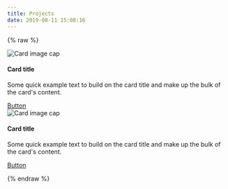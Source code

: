 ```yaml
---
title: Projects
date: 2019-08-11 15:08:16
---
```


{% raw %}
<div class="container">
  <div class="row">
    <div class="col-md-6">
        <!-- Card -->
        <div class="card">
          <!-- Card image -->
          <img class="card-img-top" src="https://mdbootstrap.com/img/Photos/Others/images/43.jpg" alt="Card image cap">
          <!-- Card content -->
          <div class="card-body">
              <!-- Title -->
              <h4 class="card-title"><a>Card title</a></h4>
              <!-- Text -->
              <p class="card-text">Some quick example text to build on the card title and make up the bulk of the card's content.</p>
              <!-- Button -->
              <a href="#" class="btn btn-primary">Button</a>
          </div>
        </div>
    </div>
    <div class="col-md-6">
        <!-- Card -->
        <div class="card">
          <!-- Card image -->
          <img class="card-img-top" src="https://mdbootstrap.com/img/Photos/Others/images/43.jpg" alt="Card image cap">
          <!-- Card content -->
          <div class="card-body">
              <!-- Title -->
              <h4 class="card-title"><a>Card title</a></h4>
              <!-- Text -->
              <p class="card-text">Some quick example text to build on the card title and make up the bulk of the card's content.</p>
              <!-- Button -->
              <a href="#" class="btn btn-primary">Button</a>
          </div>
        </div>
    </div>
  </div>
</div>

{% endraw %}
